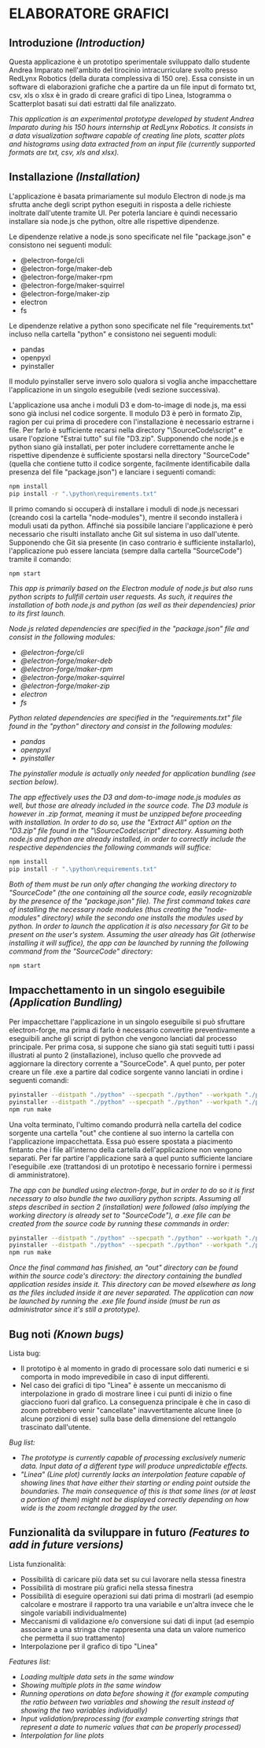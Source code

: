 # ELABORATORE GRAFICI

## Introduzione _(Introduction)_

Questa applicazione è un prototipo sperimentale sviluppato dallo studente Andrea Imparato nell'ambito del tirocinio intracurriculare svolto presso RedLynx Robotics (della durata complessiva di 150 ore). Essa consiste in un software di elaborazioni grafiche che a partire da un file input di formato txt, csv, xls o xlsx è in grado di creare grafici di tipo Linea, Istogramma o Scatterplot basati sui dati estratti dal file analizzato.


_This application is an experimental prototype developed by student Andrea Imparato during his 150 hours internship at RedLynx Robotics. It consists in a data visualization software capable of creating line plots, scatter plots and histograms using data extracted from an input file (currently supported formats are txt, csv, xls and xlsx)._

## Installazione _(Installation)_

L'applicazione è basata primariamente sul modulo Electron di node.js ma sfrutta anche degli script python eseguiti in risposta a delle richieste inoltrate dall'utente tramite UI. Per poterla lanciare è quindi necessario installare sia node.js che python, oltre alle rispettive dipendenze.

Le dipendenze relative a node.js sono specificate nel file "package.json" e consistono nei seguenti moduli:

- @electron-forge/cli
- @electron-forge/maker-deb
- @electron-forge/maker-rpm
- @electron-forge/maker-squirrel
- @electron-forge/maker-zip
- electron
- fs

Le dipendenze relative a python sono specificate nel file "requirements.txt" incluso nella cartella "python" e consistono nei seguenti moduli:

- pandas
- openpyxl
- pyinstaller

Il modulo pyinstaller serve invero solo qualora si voglia anche impacchettare l'applicazione in un singolo eseguibile (vedi sezione successiva).

L'applicazione usa anche i moduli D3 e dom-to-image di node.js, ma essi sono già inclusi nel codice sorgente. Il modulo D3 è però in formato Zip, ragion per cui prima di procedere con l'installazione è necessario estrarne i file. Per farlo è sufficiente recarsi nella directory "\SourceCode\script\" e usare l'opzione "Estrai tutto" sul file "D3.zip". Supponendo che node.js e python siano già installati, per poter includere correttamente anche le rispettive dipendenze è sufficiente spostarsi nella directory "SourceCode" (quella che contiene tutto il codice sorgente, facilmente identificabile dalla presenza del file "package.json") e lanciare i seguenti comandi:

```bash
npm install
pip install -r ".\python\requirements.txt"
```

Il primo comando si occuperà di installare i moduli di node.js necessari (creando così la cartella "node-modules"), mentre il secondo installerà i moduli usati da python. Affinché sia possibile lanciare l'applicazione è però necessario che risulti installato anche Git sul sistema in uso dall'utente. Supponendo che Git sia presente (in caso contrario è sufficiente installarlo), l'applicazione può essere lanciata (sempre dalla cartella "SourceCode") tramite il comando:

```bash
npm start
```


_This app is primarily based on the Electron module of node.js but also runs python scripts to fullfill certain user requests. As such, it requires the installation of both node.js and python (as well as their dependencies) prior to its first launch._

_Node.js related dependencies are specified in the "package.json" file and consist in the following modules:_

- _@electron-forge/cli_
- _@electron-forge/maker-deb_
- _@electron-forge/maker-rpm_
- _@electron-forge/maker-squirrel_
- _@electron-forge/maker-zip_
- _electron_
- _fs_

_Python related dependencies are specified in the "requirements.txt" file found in the "python" directory and consist in the following modules:_

- _pandas_
- _openpyxl_
- _pyinstaller_

_The pyinstaller module is actually only needed for application bundling (see section below)._

_The app effectively uses the D3 and dom-to-image node.js modules as well, but those are already included in the source code. The D3 module is however in .zip format, meaning it must be unzipped before proceeding with installation. In order to do so, use the "Extract All" option on the "D3.zip" file found in the "\SourceCode\script\" directory. Assuming both node.js and python are already installed, in order to correctly include the respective dependencies the following commands will suffice:_

```bash
npm install
pip install -r ".\python\requirements.txt"
```

_Both of them must be run only after changing the working directory to "SourceCode" (the one containing all the source code, easily recognizable by the presence of the "package.json" file). The first command takes care of installing the necessary node modules (thus creating the "node-modules" directory) while the secondo one installs the modules used by python. In order to launch the application it is also necessary for Git to be present on the user's system. Assuming the user already has Git (otherwise installing it will suffice), the app can be launched by running the following command from the "SourceCode" directory:_

```bash
npm start
```

## Impacchettamento in un singolo eseguibile _(Application Bundling)_

Per impacchettare l'applicazione in un singolo eseguibile si può sfruttare electron-forge, ma prima di farlo è necessario convertire preventivamente a eseguibili anche gli script di python che vengono lanciati dal processo principale. Per prima cosa, si suppone che siano già stati seguiti tutti i passi illustrati al punto 2 (installazione), incluso quello che provvede ad aggiornare la directory corrente a "SourceCode". A quel punto, per poter creare un file .exe a partire dal codice sorgente vanno lanciati in ordine i seguenti comandi:

```bash
pyinstaller --distpath "./python" --specpath "./python" --workpath "./python/build" -F "./python/DataLoader.py"
pyinstaller --distpath "./python" --specpath "./python" --workpath "./python/build" -F "./python/DataProcessor.py"
npm run make
```

Una volta terminato, l'ultimo comando produrrà nella cartella del codice sorgente una cartella "out" che contiene al suo interno la cartella con l'applicazione impacchettata. Essa può essere spostata a piacimento fintanto che i file all'interno della cartella dell'applicazione non vengono separati. Per far partire l'applicazione sarà a quel punto sufficiente lanciare l'eseguibile .exe (trattandosi di un prototipo è necessario fornire i permessi di amministratore).


_The app can be bundled using electron-forge, but in order to do so it is first necessary to also bundle the two auxiliary python scripts. Assuming all steps described in section 2 (installation) were followed (also implying the working directory is already set to "SourceCode"), a .exe file can be created from the source code by running these commands in order:_

```bash
pyinstaller --distpath "./python" --specpath "./python" --workpath "./python/build" -F "./python/DataLoader.py"
pyinstaller --distpath "./python" --specpath "./python" --workpath "./python/build" -F "./python/DataProcessor.py"
npm run make
```

_Once the final command has finished, an "out" directory can be found within the source code's directory: the directory containing the bundled application resides inside it. This directory can be moved elsewhere as long as the files included inside it are never separated. The application can now be launched by running the .exe file found inside (must be run as administrator since it's still a prototype)._

## Bug noti _(Known bugs)_

Lista bug:
- Il prototipo è al momento in grado di processare solo dati numerici e si comporta in modo imprevedibile in caso di input differenti.
- Nel caso dei grafici di tipo "Linea" è assente un meccanismo di interpolazione in grado di mostrare linee i cui punti
di inizio o fine giacciono fuori dal grafico. La conseguenza principale è che in caso di zoom potrebbero venir "cancellate" inavvertitamente alcune linee (o alcune porzioni di esse) sulla base della dimensione del rettangolo trascinato dall'utente.

_Bug list:_
- _The prototype is currently capable of processing exclusively numeric data. Input data of a different type will produce unpredictable effects._
- _"Linea" (Line plot) currently lacks an interpolation feature capable of showing lines that have either their starting or ending point outside the boundaries. The main consequence of this is that some lines (or at least a portion of them) might not be displayed correctly depending on how wide is the zoom rectangle dragged by the user._

## Funzionalità da sviluppare in futuro _(Features to add in future versions)_

Lista funzionalità:
- Possibilità di caricare più data set su cui lavorare nella stessa finestra
- Possibilità di mostrare più grafici nella stessa finestra
- Possibilità di eseguire operazioni sui dati prima di mostrarli (ad esempio calcolare e mostrare il rapporto tra una variabile e un'altra invece che le singole variabili individualmente)
- Meccanismi di validazione e/o conversione sui dati di input (ad esempio associare a una stringa che rappresenta una data
un valore numerico che permetta il suo trattamento)
- Interpolazione per il grafico di tipo "Linea"

_Features list:_
- _Loading multiple data sets in the same window_
- _Showing multiple plots in the same window_
- _Running operations on data before showing it (for example computing the ratio between two variables and showing the result instead of showing the two variables individually)_
- _Input validation/preprocessing (for example converting strings that represent a date to numeric values that can be properly processed)_
- _Interpolation for line plots_
